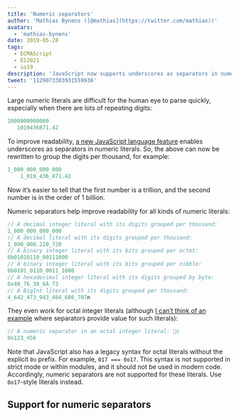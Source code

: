 ```yaml
---
title: 'Numeric separators'
author: 'Mathias Bynens ([@mathias](https://twitter.com/mathias))'
avatars:
  - 'mathias-bynens'
date: 2019-05-28
tags:
  - ECMAScript
  - ES2021
  - io19
description: 'JavaScript now supports underscores as separators in numeric literals, increasing readability and maintainability of source code.'
tweet: '1129073383931559936'
---
```

Large numeric literals are difficult for the human eye to parse quickly, especially when there are lots of repeating digits:

```js
1000000000000
   1019436871.42
```

To improve readability, [a new JavaScript language feature](https://github.com/tc39/proposal-numeric-separator) enables underscores as separators in numeric literals. So, the above can now be rewritten to group the digits per thousand, for example:

<!--truncate-->
```js
1_000_000_000_000
    1_019_436_871.42
```

Now it’s easier to tell that the first number is a trillion, and the second number is in the order of 1 billion.

Numeric separators help improve readability for all kinds of numeric literals:

```js
// A decimal integer literal with its digits grouped per thousand:
1_000_000_000_000
// A decimal literal with its digits grouped per thousand:
1_000_000.220_720
// A binary integer literal with its bits grouped per octet:
0b01010110_00111000
// A binary integer literal with its bits grouped per nibble:
0b0101_0110_0011_1000
// A hexadecimal integer literal with its digits grouped by byte:
0x40_76_38_6A_73
// A BigInt literal with its digits grouped per thousand:
4_642_473_943_484_686_707n
```

They even work for octal integer literals (although [I can’t think of an example](https://github.com/tc39/proposal-numeric-separator/issues/44) where separators provide value for such literals):

```js
// A numeric separator in an octal integer literal: 🤷‍♀️
0o123_456
```

Note that JavaScript also has a legacy syntax for octal literals without the explicit `0o` prefix. For example, `017 === 0o17`. This syntax is not supported in strict mode or within modules, and it should not be used in modern code. Accordingly, numeric separators are not supported for these literals. Use `0o17`-style literals instead.

## Support for numeric separators

<feature-support chrome="75 /blog/v8-release-75#numeric-separators"
                 firefox="70 https://hacks.mozilla.org/2019/10/firefox-70-a-bountiful-release-for-all/"
                 safari="13"
                 nodejs="12.5.0 https://nodejs.org/en/blog/release/v12.5.0/"
                 babel="yes https://babeljs.io/docs/en/babel-plugin-proposal-numeric-separator"></feature-support>
